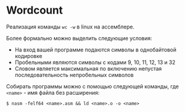 # Wordcount

Реализация команды `wc -w` в linux на ассемблере.

Более формально можно выделить следующие условия:
* На вход вашей программе подаются символы в однобайтовой кодировке
* Пробельными являются символы с кодами 9, 10, 11, 12, 13 и 32
* Словом является максимальная по включению непустая последовательность непробельных символов

Собирать программы можно с помощью следующей команды, где `<name>` - имя файла без расширения:
```shell
$ nasm -felf64 <name>.asm && ld <name>.o -o <name>
```
